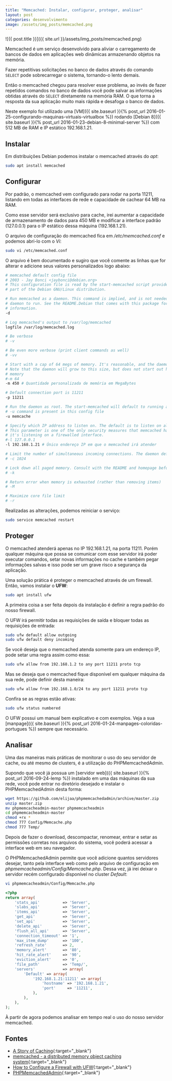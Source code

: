```yaml
---
title: "Memcached: Instalar, configurar, proteger, analisar"
layout: post
categories: desenvolvimento
image: /assets/img_posts/memcached.png
---
```


![{{ post.title }}]({{ site.url }}/assets/img_posts/memcached.png)

Memcached é um serviço desenvolvido para aliviar o carregamento de bancos de dados em aplicações web dinâmicas armazenando objetos na memória.

Fazer repetitivas solicitações no banco de dados através do comando `SELECT` pode sobrecarregar o sistema, tornando-o lento demais.

Então o memcached chegou para resolver esse problema, ao invés de fazer repetidos comandos no banco de dados você pode salvar as informações obtidas através do `SELECT` diretamente na memória RAM. O que torna a resposta da sua aplicação muito mais rápida e desafoga o banco de dados.

Neste exemplo foi utilizado uma [VM]({{ site.baseurl }}{% post_url 2016-01-25-configurando-maquinas-virtuais-virtualbox %}) rodando [Debian 8]({{ site.baseurl }}{% post_url 2016-01-23-debian-8-minimal-server %}) com 512 MB de RAM e IP estático 192.168.1.21.

## Instalar

Em distribuições Debian podemos instalar o memcached através do _apt_:

```sh
sudo apt install memcached
```

## Configurar

Por padrão, o memcached vem configurado para rodar na porta 11211, listando em todas as interfaces de rede e capacidade de cachear 64 MB na RAM.

Como esse servidor será exclusivo para cache, irei aumentar a capacidade de armazenamento de dados para 450 MB e modificar a interface padrão (127.0.0.1) para o IP estático dessa máquina (192.168.1.21).

O arquivo de configuração do memcached fica em _/etc/memcached.conf_ e podemos abri-lo com o _Vi_:

```sh
sudo vi /etc/memcached.conf
```

O arquivo é bem documentado e sugiro que você comente as linhas que for alterar e adicione seus valores personalizados logo abaixo:

```sh
# memcached default config file
# 2003 - Jay Bonci <jaybonci@debian.org>
# This configuration file is read by the start-memcached script provided as
# part of the Debian GNU/Linux distribution.

# Run memcached as a daemon. This command is implied, and is not needed for the
# daemon to run. See the README.Debian that comes with this package for more
# information.
-d

# Log memcached's output to /var/log/memcached
logfile /var/log/memcached.log

# Be verbose
# -v

# Be even more verbose (print client commands as well)
# -vv

# Start with a cap of 64 megs of memory. It's reasonable, and the daemon default
# Note that the daemon will grow to this size, but does not start out holding this much
# memory
#-m 64
-m 450 # Quantidade personalizada de memória em MegaBytes

# Default connection port is 11211
-p 11211

# Run the daemon as root. The start-memcached will default to running as root if no
# -u command is present in this config file
-u memcache

# Specify which IP address to listen on. The default is to listen on all IP addresses
# This parameter is one of the only security measures that memcached has, so make sure
# it's listening on a firewalled interface.
#-l 127.0.0.1
-l 192.168.1.21 # Único endereço IP em que o memcached irá atender

# Limit the number of simultaneous incoming connections. The daemon default is 1024
# -c 1024

# Lock down all paged memory. Consult with the README and homepage before you do this
# -k

# Return error when memory is exhausted (rather than removing items)
# -M

# Maximize core file limit
# -r
```

Realizadas as alterações, podemos reiniciar o serviço:

```sh
sudo service memcached restart
```

## Proteger

O memcached atenderá apenas no IP 192.168.1.21, na porta 11211. Porém qualquer máquina que possa se comunicar com esse servidor irá poder executar comandos, setar novas informações no cache e também pegar informações salvas e isso pode ser um grave risco a segurança da aplicação.

Uma solução prática é proteger o memcached através de um firewall. Então, vamos instalar o **UFW**:

```sh
sudo apt install ufw
```

A primeira coisa a ser feita depois da instalação é definir a regra padrão do nosso firewall.

O UFW irá permitir todas as requisições de saída e bloquer todas as requisições de entrada:

```sh
sudo ufw default allow outgoing
sudo ufw default deny incoming
```

Se você deseja que o memcached atenda somente para um endereço IP, pode setar uma regra assim como essa:

```sh
sudo ufw allow from 192.168.1.2 to any port 11211 proto tcp
```

Mas se deseja que o memcached fique disponível em qualquer máquina da sua rede, pode definir desta maneira:

```sh
sudo ufw allow from 192.168.1.0/24 to any port 11211 proto tcp
```

Confira se as regras estão ativas:

```sh
sudo ufw status numbered
```

O UFW possui um manual bem explicativo e com exemplos. Veja a sua [manpage]({{ site.baseurl }}{% post_url 2016-01-24-manpages-coloridas-portugues %}) sempre que necessário.

## Analisar

Uma das maneiras mais práticas de monitorar o uso do seu servidor de cache, ou até mesmo de clusters, é a utilização do PHPMemcachedAdmin.

Supondo que você já possua um [servidor web]({{ site.baseurl }}{% post_url 2016-09-24-lemp %}) instalado em uma das máquinas da sua rede, você pode entrar no diretório desejado e instalar o PHPMemcachedAdmin desta forma:

```sh
wget https://github.com/elijaa/phpmemcachedadmin/archive/master.zip
unzip master.zip
mv phpmemcacheadmin-master phpmemcacheadmin
cd phpmemcacheadmin-master
chmod +rx *
chmod 777 Config/Memcache.php
chmod 777 Temp/
```

Depois de fazer o download, descompactar, renomear, entrar e setar as permissões corretas nos arquivos do sistema, você poderá acessar a interface web em seu navegador.

O PHPMemcachedAdmin permite que você adicione quantos servidores desejar, tanto pela interface web como pelo arquivo de configuração em _phpmemcacheadmin/Config/Memcache.php_. Dessa vez, já irei deixar o servidor recém configurado disponível no cluster _Default_:

```sh
vi phpmemcacheadmin/Config/Memcache.php
```

```php
<?php
return array(
    'stats_api'          => 'Server',
    'slabs_api'          => 'Server',
    'items_api'          => 'Server',
    'get_api'            => 'Server',
    'set_api'            => 'Server',
    'delete_api'         => 'Server',
    'flush_all_api'      => 'Server',
    'connection_timeout' => '1',
    'max_item_dump'      => '100',
    'refresh_rate'       => 2,
    'memory_alert'       => '80',
    'hit_rate_alert'     => '90',
    'eviction_alert'     => '0',
    'file_path'          => 'Temp/',
    'servers'            => array(
        'Default' => array(
            '192.168.1.21:11211' => array(
                'hostname' => '192.168.1.21',
                'port'     => '11211',
            ),
        ),
    ),
);
```

À partir de agora podemos analisar em tempo real o uso do nosso servidor memcached.

## Fontes

- [A Story of Caching](https://github.com/memcached/memcached/wiki/TutorialCachingStory){:target="_blank"}
- [memcached - a distributed memory object caching system](https://memcached.org/){:target="_blank"}
- [How to Configure a Firewall with UFW](https://www.linode.com/docs/security/firewalls/configure-firewall-with-ufw){:target="_blank"}
- [PHPMemcachedAdmin](https://blog.elijaa.org/phpmemcachedadmin/){:target="_blank"}
